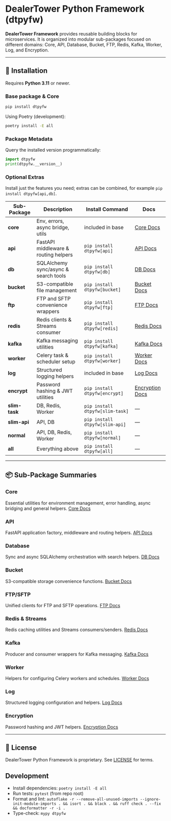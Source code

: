 # DealerTower Python Framework (dtpyfw)

**DealerTower Framework** provides reusable building blocks for microservices. It is organized into modular sub-packages focused on different domains: Core, API, Database, Bucket, FTP, Redis, Kafka, Worker, Log, and Encryption.

---

## 🚀 Installation

Requires **Python 3.11** or newer.

### Base package & Core

```bash
pip install dtpyfw
```

Using Poetry (development):

```bash
poetry install -E all
```

### Package Metadata

Query the installed version programmatically:

```python
import dtpyfw
print(dtpyfw.__version__)
```

### Optional Extras

Install just the features you need; extras can be combined, for example `pip install dtpyfw[api,db]`.

| Sub-Package | Description | Install Command | Docs |
| ----------- | ----------- | --------------- | ---- |
| **core**    | Env, errors, async bridge, utils | included in base | [Core Docs](docs/core.md) |
| **api**     | FastAPI middleware & routing helpers | `pip install dtpyfw[api]` | [API Docs](docs/api.md) |
| **db**      | SQLAlchemy sync/async & search tools | `pip install dtpyfw[db]` | [DB Docs](docs/db.md) |
| **bucket**  | S3-compatible file management | `pip install dtpyfw[bucket]` | [Bucket Docs](docs/bucket.md) |
| **ftp**     | FTP and SFTP convenience wrappers | `pip install dtpyfw[ftp]` | [FTP Docs](docs/ftp.md) |
| **redis**   | Redis clients & Streams consumer | `pip install dtpyfw[redis]` | [Redis Docs](docs/redis.md) |
| **kafka**   | Kafka messaging utilities | `pip install dtpyfw[kafka]` | [Kafka Docs](docs/kafka.md) |
| **worker**  | Celery task & scheduler setup | `pip install dtpyfw[worker]` | [Worker Docs](docs/worker.md) |
| **log**     | Structured logging helpers | included in base | [Log Docs](docs/log.md) |
| **encrypt** | Password hashing & JWT utilities | `pip install dtpyfw[encrypt]` | [Encryption Docs](docs/encrypt.md) |
| **slim-task** | DB, Redis, Worker | `pip install dtpyfw[slim-task]` | — |
| **slim-api**  | API, DB | `pip install dtpyfw[slim-api]` | — |
| **normal**    | API, DB, Redis, Worker | `pip install dtpyfw[normal]` | — |
| **all**       | Everything above | `pip install dtpyfw[all]` | — |

---

## 📦 Sub-Package Summaries

### Core

Essential utilities for environment management, error handling, async bridging and general helpers. [Core Docs](docs/core.md)

### API

FastAPI application factory, middleware and routing helpers. [API Docs](docs/api.md)

### Database

Sync and async SQLAlchemy orchestration with search helpers. [DB Docs](docs/db.md)

### Bucket

S3-compatible storage convenience functions. [Bucket Docs](docs/bucket.md)

### FTP/SFTP

Unified clients for FTP and SFTP operations. [FTP Docs](docs/ftp.md)

### Redis & Streams

Redis caching utilities and Streams consumers/senders. [Redis Docs](docs/redis.md)

### Kafka

Producer and consumer wrappers for Kafka messaging. [Kafka Docs](docs/kafka.md)

### Worker

Helpers for configuring Celery workers and schedules. [Worker Docs](docs/worker.md)

### Log

Structured logging configuration and helpers. [Log Docs](docs/log.md)

### Encryption

Password hashing and JWT helpers. [Encryption Docs](docs/encrypt.md)

---

## 📄 License

DealerTower Python Framework is proprietary. See [LICENSE](LICENSE) for terms.

## Development

- Install dependencies: `poetry install -E all`
- Run tests: `pytest` (from repo root)
- Format and lint: `autoflake -r --remove-all-unused-imports --ignore-init-module-imports . && isort . && black . && ruff check . --fix && docformatter -r -i .`
- Type-check: `mypy dtpyfw`
